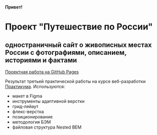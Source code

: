 **Привет!**


# Проект "Путешествие по России"
## одностраничный сайт о живописных местах России с фотографиями, описанием, историями и фактами

[Проектная работа на GitHub Pages](https://semvas.github.io/russian-travel/index.html )

Результат третьей практической работы на курсе веб-разработки [Практикума](https://praktikum.yandex.ru/web/). Используются:
* макет в Figma
* инструменты адаптивной верстки
* грид-лейаут
* флекс-верстка
* позиционирование
* методология БЭМ
* файловая структура Nested BEM
